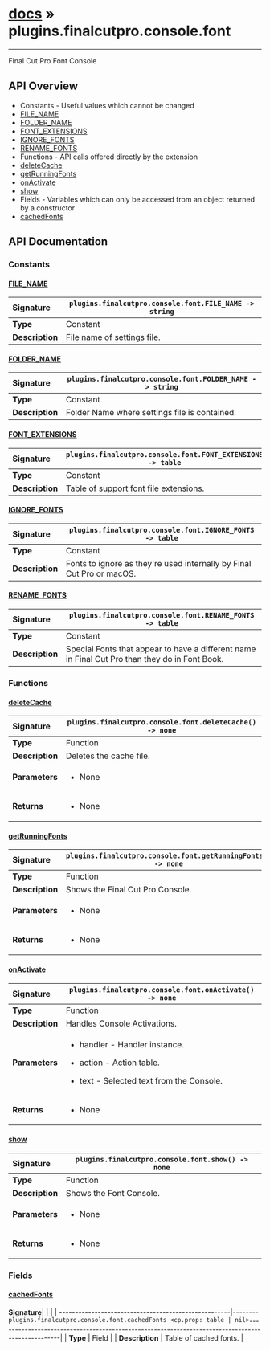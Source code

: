 # [docs](index.md) » plugins.finalcutpro.console.font
---

Final Cut Pro Font Console

## API Overview
* Constants - Useful values which cannot be changed
 * [FILE_NAME](#file_name)
 * [FOLDER_NAME](#folder_name)
 * [FONT_EXTENSIONS](#font_extensions)
 * [IGNORE_FONTS](#ignore_fonts)
 * [RENAME_FONTS](#rename_fonts)
* Functions - API calls offered directly by the extension
 * [deleteCache](#deletecache)
 * [getRunningFonts](#getrunningfonts)
 * [onActivate](#onactivate)
 * [show](#show)
* Fields - Variables which can only be accessed from an object returned by a constructor
 * [cachedFonts](#cachedfonts)

## API Documentation

### Constants

#### [FILE_NAME](#file_name)
| <span style="float: left;">**Signature**</span> | <span style="float: left;">`plugins.finalcutpro.console.font.FILE_NAME -> string` </span>                                                          |
| -----------------------------------------------------|---------------------------------------------------------------------------------------------------------|
| **Type**                                             | Constant                                                                                         |
| **Description**                                      | File name of settings file.                                                                                         |

#### [FOLDER_NAME](#folder_name)
| <span style="float: left;">**Signature**</span> | <span style="float: left;">`plugins.finalcutpro.console.font.FOLDER_NAME -> string` </span>                                                          |
| -----------------------------------------------------|---------------------------------------------------------------------------------------------------------|
| **Type**                                             | Constant                                                                                         |
| **Description**                                      | Folder Name where settings file is contained.                                                                                         |

#### [FONT_EXTENSIONS](#font_extensions)
| <span style="float: left;">**Signature**</span> | <span style="float: left;">`plugins.finalcutpro.console.font.FONT_EXTENSIONS -> table` </span>                                                          |
| -----------------------------------------------------|---------------------------------------------------------------------------------------------------------|
| **Type**                                             | Constant                                                                                         |
| **Description**                                      | Table of support font file extensions.                                                                                         |

#### [IGNORE_FONTS](#ignore_fonts)
| <span style="float: left;">**Signature**</span> | <span style="float: left;">`plugins.finalcutpro.console.font.IGNORE_FONTS -> table` </span>                                                          |
| -----------------------------------------------------|---------------------------------------------------------------------------------------------------------|
| **Type**                                             | Constant                                                                                         |
| **Description**                                      | Fonts to ignore as they're used internally by Final Cut Pro or macOS.                                                                                         |

#### [RENAME_FONTS](#rename_fonts)
| <span style="float: left;">**Signature**</span> | <span style="float: left;">`plugins.finalcutpro.console.font.RENAME_FONTS -> table` </span>                                                          |
| -----------------------------------------------------|---------------------------------------------------------------------------------------------------------|
| **Type**                                             | Constant                                                                                         |
| **Description**                                      | Special Fonts that appear to have a different name in Final Cut Pro than they do in Font Book.                                                                                         |

### Functions

#### [deleteCache](#deletecache)
| <span style="float: left;">**Signature**</span> | <span style="float: left;">`plugins.finalcutpro.console.font.deleteCache() -> none` </span>                                                          |
| -----------------------------------------------------|---------------------------------------------------------------------------------------------------------|
| **Type**                                             | Function                                                                                         |
| **Description**                                      | Deletes the cache file.                                                                                         |
| **Parameters**                                       | <ul><li>None</li></ul>   |
| **Returns**                                          | <ul><li>None</li></ul>            |

#### [getRunningFonts](#getrunningfonts)
| <span style="float: left;">**Signature**</span> | <span style="float: left;">`plugins.finalcutpro.console.font.getRunningFonts() -> none` </span>                                                          |
| -----------------------------------------------------|---------------------------------------------------------------------------------------------------------|
| **Type**                                             | Function                                                                                         |
| **Description**                                      | Shows the Final Cut Pro Console.                                                                                         |
| **Parameters**                                       | <ul><li>None</li></ul>   |
| **Returns**                                          | <ul><li>None</li></ul>            |

#### [onActivate](#onactivate)
| <span style="float: left;">**Signature**</span> | <span style="float: left;">`plugins.finalcutpro.console.font.onActivate() -> none` </span>                                                          |
| -----------------------------------------------------|---------------------------------------------------------------------------------------------------------|
| **Type**                                             | Function                                                                                         |
| **Description**                                      | Handles Console Activations.                                                                                         |
| **Parameters**                                       | <ul><li>handler - Handler instance.</li></ul><ul><li>action - Action table.</li></ul><ul><li>text - Selected text from the Console.</li></ul>   |
| **Returns**                                          | <ul><li>None</li></ul>            |

#### [show](#show)
| <span style="float: left;">**Signature**</span> | <span style="float: left;">`plugins.finalcutpro.console.font.show() -> none` </span>                                                          |
| -----------------------------------------------------|---------------------------------------------------------------------------------------------------------|
| **Type**                                             | Function                                                                                         |
| **Description**                                      | Shows the Font Console.                                                                                         |
| **Parameters**                                       | <ul><li>None</li></ul>   |
| **Returns**                                          | <ul><li>None</li></ul>            |

### Fields

#### [cachedFonts](#cachedfonts)
| <span style="float: left;">**Signature**</span> | <span style="float: left;">`plugins.finalcutpro.console.font.cachedFonts <cp.prop: table | nil>` </span>                                                          |
| -----------------------------------------------------|---------------------------------------------------------------------------------------------------------|
| **Type**                                             | Field                                                                                         |
| **Description**                                      | Table of cached fonts.                                                                                         |

